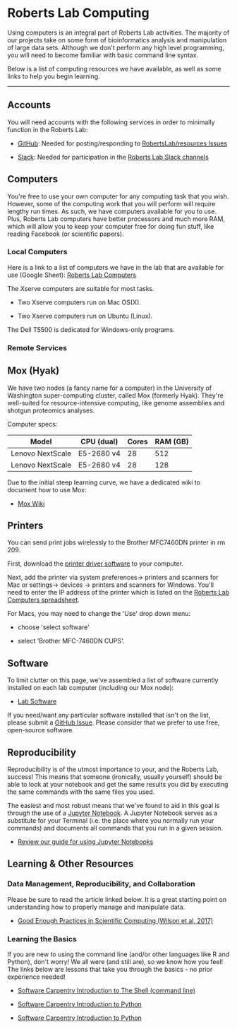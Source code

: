 # Roberts Lab Computing

Using computers is an integral part of Roberts Lab activities. The majority of our projects take on some form of bioinformatics analysis and manipulation of large data sets. Although we don't perform any high level programming, you will need to become familiar with basic command line syntax.

Below is a list of computing resources we have available, as well as some links to help you begin learning.

---

## Accounts

You will need accounts with the following services in order to minimally function in the Roberts Lab:

- [GitHub](github.com): Needed for posting/responding to [RobertsLab/resources Issues](https://github.com/RobertsLab/resources/issues)

- [Slack](slack.com): Needed for participation in the [Roberts Lab Slack channels](genefish.slack.com)

## Computers
You're free to use your own computer for any computing task that you wish. However, some of the computing work that you will perform will require lengthy run times. As such, we have computers available for you to use. Plus, Roberts Lab computers have better processors and much more RAM, which will allow you to keep your computer free for doing fun stuff, like reading Facebook (or scientific papers).

### Local Computers

Here is a link to a list of computers we have in the lab that are available for use (Google Sheet): [Roberts Lab Computers](https://docs.google.com/spreadsheets/d/1mtIITcjqZVEQtynYZFdOdx51uXTiXP7Jvvzv_SnWCDY/edit?usp=sharing)

The Xserve computers are suitable for most tasks.

  - Two Xserve computers run on Mac OS(X).

  - Two Xserve computers run on Ubuntu (Linux).

The Dell T5500 is dedicated for Windows-only programs.

### Remote Services



## Mox (Hyak)

We have two nodes (a fancy name for a computer) in the University of Washington super-computing cluster, called Mox (formerly Hyak). They're well-suited for resource-intensive computing, like genome assemblies and shotgun proteomics analyses.

Computer specs:

| Model | CPU (dual) | Cores | RAM (GB) |
| ----- | ---------- |----- | -------- |
| Lenovo NextScale | E5-2680 v4 | 28 | 512 |
| Lenovo NextScale | E5-2680 v4 | 28 | 128 |

Due to the initial steep learning curve, we have a dedicated wiki to document how to use Mox:
- [Mox Wiki](https://robertslab.github.io/resources/mox_Adding-a-User/)

## Printers
You can send print jobs wirelessly to the Brother MFC7460DN printer in rm 209.

First, download the [printer driver software](https://support.brother.com/g/b/downloadtop.aspx?c=us&lang=en&prod=mfc7460dn_all) to your computer.

Next, add the printer via system preferences-> printers and scanners for Mac or settings-> devices -> printers and scanners for Windows. You'll need to enter the IP address of the printer which is listed on the [Roberts Lab Computers spreadsheet](https://docs.google.com/spreadsheets/d/1mtIITcjqZVEQtynYZFdOdx51uXTiXP7Jvvzv_SnWCDY/edit#gid=0).

For Macs, you may need to change the 'Use' drop down menu:

- choose 'select software'

- select 'Brother MFC-7460DN CUPS'.

## Software

To limit clutter on this page, we've assembled a list of software currently installed on each lab computer (including our Mox node):

- [Lab Software](https://robertslab.github.io/resources/Lab-Software/)

If you need/want any particular software installed that isn't on the list, please submit a [GitHub Issue](https://github.com/RobertsLab/resources/issues). Please consider that we prefer to use free, open-source software.

## Reproducibility

Reproducibility is of the utmost importance to your, and the Roberts Lab, success! This means that someone (ironically, usually yourself) should be able to look at your notebook and get the same results you did by executing the same commands with the same files you used.

The easiest and most robust means that we've found to aid in this goal is through the use of a [Jupyter Notebook](http://jupyter.org/). A Jupyter Notebook serves as a substitute for your Terminal (i.e. the place where you normally run your commands) and documents all commands that you run in a given session.


- [Review our guide for using Jupyter Notebooks](https://github.com/RobertsLab/code/wiki/Jupyter-Notebook-Guide)

## Learning & Other Resources

### Data Management, Reproducibility, and Collaboration

Please be sure to read the article linked below. It is a great starting point on understanding how to properly manage and manipulate data.

- [Good Enough Practices in Scientific Computing (Wilson et al, 2017)](http://journals.plos.org/ploscompbiol/article?id=10.1371/journal.pcbi.1005510)

### Learning the Basics

If you are new to using the command line (and/or other languages like R and Python), don't worry! We all were (and still are), so we know how you feel! The links below are lessons that take you through the basics - no prior experience needed!

- [Software Carpentry Introduction to The Shell (command line)](http://swcarpentry.github.io/shell-novice)

- [Software Carpentry Introduction to Python](http://swcarpentry.github.io/python-novice-inflammation)

- [Software Carpentry Introduction to Python](http://swcarpentry.github.io/r-novice-inflammation)
